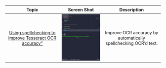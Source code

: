 
<table>
<thead>
<tr>
<th align="center">Topic</th>
<th align="center">Screen Shot</th>
<th align="center">Description</th>
</tr>
</thead>
  
  <tbody>
<tr>
<td align="center"><a href="https://github.com/davidr-AI/OpenCV-Python/blob/main/localize_text_tesseract.py">Using spellchecking to improve Tesseract OCR accuracy"</a></td>
<td align="center"><a target="_blank" rel="noopener noreferrer" href="https://github.com/davidr-AI/OpenCV-Python/blob/main/images/OCRspellcheck.gif"><img src="https://github.com/davidr-AI/OpenCV-Python/blob/main/images/OCRspellcheck.gif" width="360" height="150" style="max-width: 100%;"></a></td>
<td align="center">Improve OCR accuracy by automatically spellchecking OCR’d text.  <br></td>
</tr>
  
</tbody>
</table>
  



